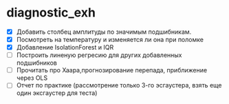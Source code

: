 # diagnostic_exh
- [x] Добавить столбец амплитуды по значимым подшибникам.
- [x] Посмотреть на температуру и изменяется ли она при поломке
- [x] Добавление IsolationForest и IQR
- [ ] Построить линеную регресию для других добавленных подшибников
- [ ] Прочитать про Хаара,прогнозирование перепада, приближение через OLS
- [ ] Отчет по практике (рассмотрение только 3-го эсгаустера, взять еще один эксгаустер для теста)

